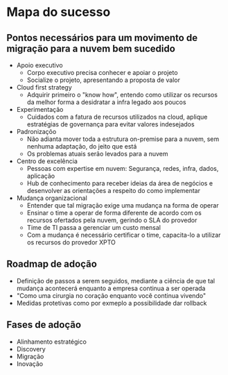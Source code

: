 # Mapa do sucesso

## Pontos necessários para um movimento de migração para a nuvem bem sucedido
- Apoio executivo
    - Corpo executivo precisa conhecer e apoiar o projeto
    - Socialize o projeto, apresentando a proposta de valor
- Cloud first strategy
    - Adquirir primeiro o "know how", entendo como utilizar os recursos da melhor forma a desidratar a infra legado aos poucos
- Experimentação
    - Cuidados com a fatura de recursos utilizados na cloud, aplique estratégias de governança para evitar valores indesejados
- Padronizaçõo
    - Não adianta mover toda a estrutura on-premise para a nuvem, sem nenhuma adaptação, do jeito que está
    - Os problemas atuais serão levados para a nuvem
- Centro de excelência
    - Pessoas com expertise em nuvem: Segurança, redes, infra, dados, aplicação
    - Hub de conhecimento para receber ideias da área de negócios e desenvolver as orientações a respeito do como implementar
- Mudança organizacional
    - Entender que tal migração exige uma mudança na forma de operar
    - Ensinar o time a operar de forma diferente de acordo com os recursos ofertados pela nuvem, gerindo o SLA do provedor
    - Time de TI passa a gerenciar um custo mensal
    - Com a mudança é necessário certificar o time, capacita-lo a utilizar os recursos do provedor XPTO


## Roadmap de adoção
- Definição de passos a serem seguidos, mediante a ciência de que tal mudança acontecerá enquanto a empresa continua a ser operada
- "Como uma cirurgia no coração enquanto você continua vivendo"
- Medidas protetivas como por exmeplo a possibilidade dar rollback


## Fases de adoção
- Alinhamento estratégico
- Discovery
- Migração
- Inovação